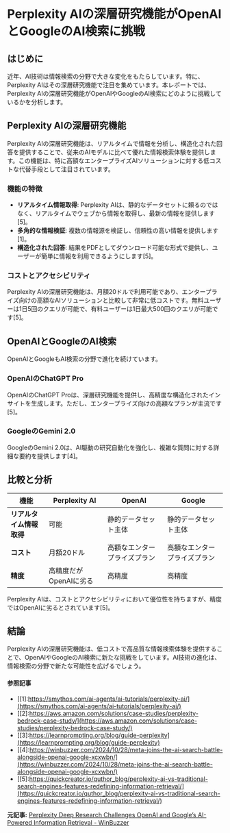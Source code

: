 # Perplexity AIの深層研究機能がOpenAIとGoogleのAI検索に挑戦

## はじめに

近年、AI技術は情報検索の分野で大きな変化をもたらしています。特に、Perplexity AIはその深層研究機能で注目を集めています。本レポートでは、Perplexity AIの深層研究機能がOpenAIやGoogleのAI検索にどのように挑戦しているかを分析します。

## Perplexity AIの深層研究機能

Perplexity AIの深層研究機能は、リアルタイムで情報を分析し、構造化された回答を提供することで、従来のAIモデルに比べて優れた情報検索体験を提供します。この機能は、特に高額なエンタープライズAIソリューションに対する低コストな代替手段として注目されています。

### 機能の特徴

- **リアルタイム情報取得**: Perplexity AIは、静的なデータセットに頼るのではなく、リアルタイムでウェブから情報を取得し、最新の情報を提供します[5]。
- **多角的な情報検証**: 複数の情報源を検証し、信頼性の高い情報を提供します[1]。
- **構造化された回答**: 結果をPDFとしてダウンロード可能な形式で提供し、ユーザーが簡単に情報を利用できるようにします[5]。

### コストとアクセシビリティ

Perplexity AIの深層研究機能は、月額20ドルで利用可能であり、エンタープライズ向けの高額なAIソリューションと比較して非常に低コストです。無料ユーザーは1日5回のクエリが可能で、有料ユーザーは1日最大500回のクエリが可能です[5]。

## OpenAIとGoogleのAI検索

OpenAIとGoogleもAI検索の分野で進化を続けています。

### OpenAIのChatGPT Pro

OpenAIのChatGPT Proは、深層研究機能を提供し、高精度な構造化されたインサイトを生成します。ただし、エンタープライズ向けの高額なプランが主流です[5]。

### GoogleのGemini 2.0

GoogleのGemini 2.0は、AI駆動の研究自動化を強化し、複雑な質問に対する詳細な要約を提供します[4]。

## 比較と分析

| 機能 | Perplexity AI | OpenAI | Google |
| --- | --- | --- | --- |
| **リアルタイム情報取得** | 可能 | 静的データセット主体 | 静的データセット主体 |
| **コスト** | 月額20ドル | 高額なエンタープライズプラン | 高額なエンタープライズプラン |
| **精度** | 高精度だがOpenAIに劣る | 高精度 | 高精度 |

Perplexity AIは、コストとアクセシビリティにおいて優位性を持ちますが、精度ではOpenAIに劣るとされています[5]。

## 結論

Perplexity AIの深層研究機能は、低コストで高品質な情報検索体験を提供することで、OpenAIやGoogleのAI検索に新たな挑戦をしています。AI技術の進化は、情報検索の分野で新たな可能性を広げるでしょう。

#### 参照記事
- [[1]:https://smythos.com/ai-agents/ai-tutorials/perplexity-ai/](https://smythos.com/ai-agents/ai-tutorials/perplexity-ai/)
- [[2]:https://aws.amazon.com/solutions/case-studies/perplexity-bedrock-case-study/](https://aws.amazon.com/solutions/case-studies/perplexity-bedrock-case-study/)
- [[3]:https://learnprompting.org/blog/guide-perplexity](https://learnprompting.org/blog/guide-perplexity)
- [[4]:https://winbuzzer.com/2024/10/28/meta-joins-the-ai-search-battle-alongside-openai-google-xcxwbn/](https://winbuzzer.com/2024/10/28/meta-joins-the-ai-search-battle-alongside-openai-google-xcxwbn/)
- [[5]:https://quickcreator.io/quthor_blog/perplexity-ai-vs-traditional-search-engines-features-redefining-information-retrieval/](https://quickcreator.io/quthor_blog/perplexity-ai-vs-traditional-search-engines-features-redefining-information-retrieval/)


**元記事:** [Perplexity Deep Research Challenges OpenAI and Google’s AI-Powered Information Retrieval - WinBuzzer](https://winbuzzer.com/2025/02/15/perplexity-deep-research-challenges-openai-and-googles-ai-powered-information-retrieval-xcxwbn/)